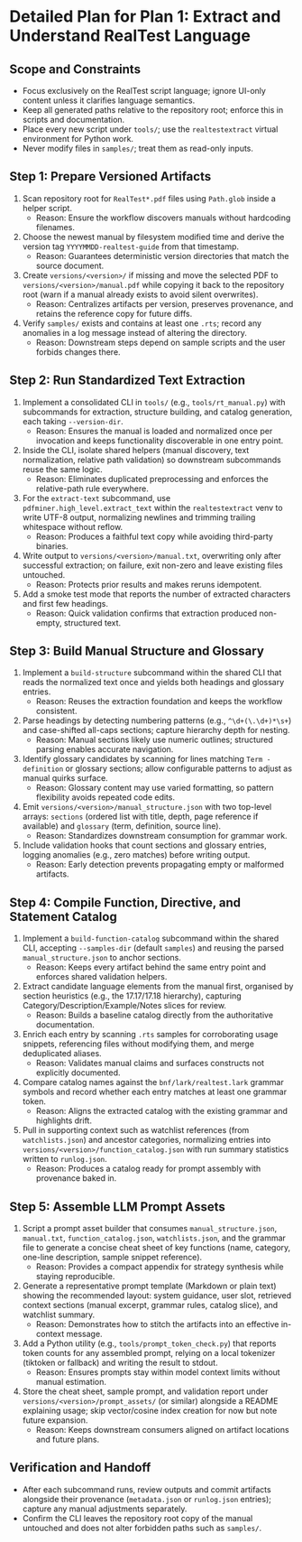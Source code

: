 # Detailed Plan for Plan 1: Extract and Understand RealTest Language

## Scope and Constraints
- Focus exclusively on the RealTest script language; ignore UI-only content unless it clarifies language semantics.
- Keep all generated paths relative to the repository root; enforce this in scripts and documentation.
- Place every new script under `tools/`; use the `realtestextract` virtual environment for Python work.
- Never modify files in `samples/`; treat them as read-only inputs.

## Step 1: Prepare Versioned Artifacts
1. Scan repository root for `RealTest*.pdf` files using `Path.glob` inside a helper script.
   - Reason: Ensure the workflow discovers manuals without hardcoding filenames.
2. Choose the newest manual by filesystem modified time and derive the version tag `YYYYMMDD-realtest-guide` from that timestamp.
   - Reason: Guarantees deterministic version directories that match the source document.
3. Create `versions/<version>/` if missing and move the selected PDF to `versions/<version>/manual.pdf` while copying it back to the repository root (warn if a manual already exists to avoid silent overwrites).
   - Reason: Centralizes artifacts per version, preserves provenance, and retains the reference copy for future diffs.
4. Verify `samples/` exists and contains at least one `.rts`; record any anomalies in a log message instead of altering the directory.
   - Reason: Downstream steps depend on sample scripts and the user forbids changes there.

## Step 2: Run Standardized Text Extraction
1. Implement a consolidated CLI in `tools/` (e.g., `tools/rt_manual.py`) with subcommands for extraction, structure building, and catalog generation, each taking `--version-dir`.
   - Reason: Ensures the manual is loaded and normalized once per invocation and keeps functionality discoverable in one entry point.
2. Inside the CLI, isolate shared helpers (manual discovery, text normalization, relative path validation) so downstream subcommands reuse the same logic.
   - Reason: Eliminates duplicated preprocessing and enforces the relative-path rule everywhere.
3. For the `extract-text` subcommand, use `pdfminer.high_level.extract_text` within the `realtestextract` venv to write UTF-8 output, normalizing newlines and trimming trailing whitespace without reflow.
   - Reason: Produces a faithful text copy while avoiding third-party binaries.
4. Write output to `versions/<version>/manual.txt`, overwriting only after successful extraction; on failure, exit non-zero and leave existing files untouched.
   - Reason: Protects prior results and makes reruns idempotent.
5. Add a smoke test mode that reports the number of extracted characters and first few headings.
   - Reason: Quick validation confirms that extraction produced non-empty, structured text.

## Step 3: Build Manual Structure and Glossary
1. Implement a `build-structure` subcommand within the shared CLI that reads the normalized text once and yields both headings and glossary entries.
   - Reason: Reuses the extraction foundation and keeps the workflow consistent.
2. Parse headings by detecting numbering patterns (e.g., `^\d+(\.\d+)*\s+`) and case-shifted all-caps sections; capture hierarchy depth for nesting.
   - Reason: Manual sections likely use numeric outlines; structured parsing enables accurate navigation.
3. Identify glossary candidates by scanning for lines matching `Term - definition` or glossary sections; allow configurable patterns to adjust as manual quirks surface.
   - Reason: Glossary content may use varied formatting, so pattern flexibility avoids repeated code edits.
4. Emit `versions/<version>/manual_structure.json` with two top-level arrays: `sections` (ordered list with title, depth, page reference if available) and `glossary` (term, definition, source line).
   - Reason: Standardizes downstream consumption for grammar work.
5. Include validation hooks that count sections and glossary entries, logging anomalies (e.g., zero matches) before writing output.
   - Reason: Early detection prevents propagating empty or malformed artifacts.

## Step 4: Compile Function, Directive, and Statement Catalog
1. Implement a `build-function-catalog` subcommand within the shared CLI, accepting `--samples-dir` (default `samples`) and reusing the parsed `manual_structure.json` to anchor sections.
   - Reason: Keeps every artifact behind the same entry point and enforces shared validation helpers.
2. Extract candidate language elements from the manual first, organised by section heuristics (e.g., the 17.17/17.18 hierarchy), capturing Category/Description/Example/Notes slices for review.
   - Reason: Builds a baseline catalog directly from the authoritative documentation.
3. Enrich each entry by scanning `.rts` samples for corroborating usage snippets, referencing files without modifying them, and merge deduplicated aliases.
   - Reason: Validates manual claims and surfaces constructs not explicitly documented.
4. Compare catalog names against the `bnf/lark/realtest.lark` grammar symbols and record whether each entry matches at least one grammar token.
   - Reason: Aligns the extracted catalog with the existing grammar and highlights drift.
5. Pull in supporting context such as watchlist references (from `watchlists.json`) and ancestor categories, normalizing entries into `versions/<version>/function_catalog.json` with run summary statistics written to `runlog.json`.
   - Reason: Produces a catalog ready for prompt assembly with provenance baked in.

## Step 5: Assemble LLM Prompt Assets
1. Script a prompt asset builder that consumes `manual_structure.json`, `manual.txt`, `function_catalog.json`, `watchlists.json`, and the grammar file to generate a concise cheat sheet of key functions (name, category, one-line description, sample snippet reference).
   - Reason: Provides a compact appendix for strategy synthesis while staying reproducible.
2. Generate a representative prompt template (Markdown or plain text) showing the recommended layout: system guidance, user slot, retrieved context sections (manual excerpt, grammar rules, catalog slice), and watchlist summary.
   - Reason: Demonstrates how to stitch the artifacts into an effective in-context message.
3. Add a Python utility (e.g., `tools/prompt_token_check.py`) that reports token counts for any assembled prompt, relying on a local tokenizer (tiktoken or fallback) and writing the result to stdout.
   - Reason: Ensures prompts stay within model context limits without manual estimation.
4. Store the cheat sheet, sample prompt, and validation report under `versions/<version>/prompt_assets/` (or similar) alongside a README explaining usage; skip vector/cosine index creation for now but note future expansion.
   - Reason: Keeps downstream consumers aligned on artifact locations and future plans.

## Verification and Handoff
- After each subcommand runs, review outputs and commit artifacts alongside their provenance (`metadata.json` or `runlog.json` entries); capture any manual adjustments separately.
- Confirm the CLI leaves the repository root copy of the manual untouched and does not alter forbidden paths such as `samples/`.
